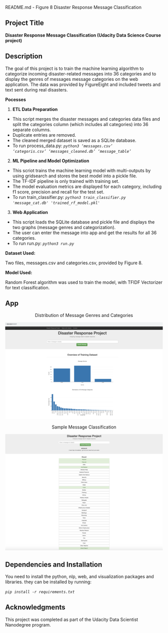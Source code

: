 README.md - Figure 8 Disaster Response Message Classification
 
 
## **Project Title**
 
**Disaster Response Message Classification (Udacity Data Science Course project)**
 
 
## **Description**
 
The goal of this project is to train the machine learning algorithm to categorize incoming disaster-related messages into 36 categories and to display the genres of messages message categories on the web application. The data was provided by FigureEight and included tweets and text sent during real disasters. 
 
**Pocesses**
 
1. **ETL Data Preparation**
*   This script merges the disaster messages and categories data files and split the categories column (which includes all categories) into 36 separate columns.
*   Duplicate entries are removed.
*   The cleaned merged dataset is saved as a SQLite database.
*   To run process_data.py: _<code>python3 ‘messages.csv’ ‘categoris.csv’ ‘messages_cleaned.db’ ‘message_table’</code>_
 
2. **ML Pipeline and Model Optimization**
*   This scriot trains the machine learning model with multi-outputs by using gridsearch and stores the best model into a pickle file. 
*   The TF-IDF pipeline is only trained with training set. 
*   The model evaluation metrics are displayed for each category, including f1 score, precision and recall for the test set.  
*   To run train_classifier.py: _<code>python3 train_classifier.py 'message_cat.db' 'trained_rf_model.pkl'</code>_
 
3. **Web Application**
*   This script loads the SQLite database and pickle file and displays the two graphs (message genres and categorization). 
*   The user can enter the message into app and get the results for all 36 categories.
*   To run run.py: _<code>python3 run.py </code>_
 
 
**Dataset Used:**
 
Two files, messages.csv and categories.csv, provided by Figure 8.
 
**Model Used:**
 
Random Forest algorithm was used to train the model, with TFIDF Vectorizer for text classification. 
 

## **App**
<p align="center">
  <center>Distribution of Message Genres and Categories</center>
</p>

![Alt text](/data/disaster_response_app_img1.png?raw=true "Distribution of Message Genres and Categories")

<p align="center">
  <center>Sample Message Classification</center>
</p>

![Alt text](/data/disaster_response_app_img2.png?raw=true "Message Classification ")

 
## **Dependencies and Installation**
 
You need to install the python, nlp, web, and visualization packages and libraries. they can be installed by running:
 
_<code>pip install -r requirements.txt</code>_ 

 
## **Acknowledgments**
 
 
 
This project was completed as part of the Udacity Data Scientist Nanodegree program. 
 
 
<!-- Docs to Markdown version 1.0β17 -->
